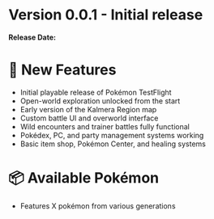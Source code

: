 # Version 0.0.1 - Initial release  

**Release Date:**

# 🚀 New Features

- Initial playable release of Pokémon TestFlight
- Open-world exploration unlocked from the start
- Early version of the Kalmera Region map
- Custom battle UI and overworld interface
- Wild encounters and trainer battles fully functional
- Pokédex, PC, and party management systems working
- Basic item shop, Pokémon Center, and healing systems

# 📦 Available Pokémon
- Features X pokémon from various generations

